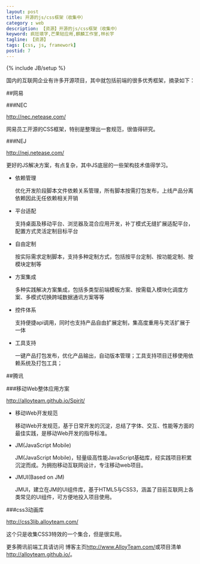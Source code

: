 ```yaml
---
layout: post
title: 开源的js/css框架（收集中）
category : web
description: 【资源】开源的js/css框架（收集中）
keyword: 疯狂填字,芒果轻应用,麒麟工作室,林长宇
tagline: 【资源】
tags: [css, js, framework]
postid: 7
---
```

{% include JB/setup %}

国内的互联网企业有许多开源项目，其中就包括前端的很多优秀框架，摘录如下：

##网易

###NEC

<http://nec.netease.com/>

网易员工开源的CSS框架，特别是整理出一套规范，很值得研究。

###NEJ

<http://nej.netease.com/>

更好的JS解决方案，有点复杂，其中JS底层的一些架构技术值得学习。

*  依赖管理

   优化开发阶段脚本文件依赖关系管理，所有脚本按需打包发布，上线产品分离依赖因此无任依赖相关开销
*  平台适配

   支持桌面及移动平台、浏览器及混合应用开发，补丁模式无缝扩展适配平台，配置方式灵活定制目标平台
*  自由定制

   按实际需求定制脚本，支持多种定制方式，包括按平台定制、按功能定制、按模块定制等
*  方案集成

   多种实践解决方案集成，包括多类型前端模板方案、按需载入模块化调度方案、多模式切换跨域数据通讯方案等等
*  控件体系

   支持便捷api调用，同时也支持产品自由扩展定制，集高度重用与灵活扩展于一体
*  工具支持

   一键产品打包发布，优化产品输出，自动版本管理；工具支持项目迁移使用依赖系统及打包工具；


##腾讯

###移动Web整体应用方案

<http://alloyteam.github.io/Spirit/>

*   移动Web开发规范

    移动Web开发规范，基于日常开发的沉淀，总结了字体、交互、性能等方面的最佳实践，是移动Web开发的指导标准。
*   JM(JavaScript Mobile)

    JM(JavaScript Mobile)，轻量级高性能JavaScript基础库，经实践项目积累沉淀而成。为拥抱移动互联网设计，专注移动web项目。
*   JMUI(Based on JM)

    JMUI，建立在JM的UI组件库，基于HTML5与CSS3，涵盖了目前互联网上各类常见的UI组件，可方便地投入项目使用。

###css3动画库

<http://css3lib.alloyteam.com/>

这个只是收集CSS3特效的一个集合，但是很实用。

更多腾讯前端工具请访问 博客主页<http://www.AlloyTeam.com/>或项目清单<http://alloyteam.github.io/>。
